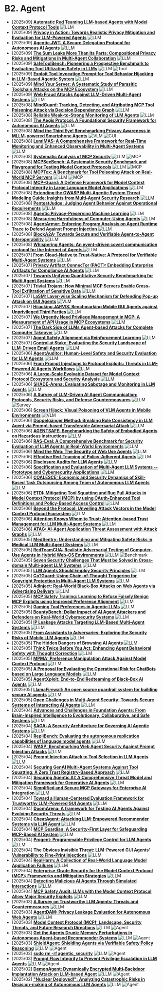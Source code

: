 # B2. Agent
- [2025/09] **[Automatic Red Teaming LLM-based Agents with Model Context Protocol Tools](https://arxiv.org/abs/2509.21011)** ![LLM](https://img.shields.io/badge/LLM-589cf4)
- [2025/09] **[Privacy in Action: Towards Realistic Privacy Mitigation and Evaluation for LLM-Powered Agents](https://arxiv.org/abs/2509.17488)** ![LLM](https://img.shields.io/badge/LLM-589cf4)
- [2025/09] **[Agentic JWT: A Secure Delegation Protocol for Autonomous AI Agents](https://arxiv.org/abs/2509.13597)** ![LLM](https://img.shields.io/badge/LLM-589cf4)
- [2025/09] **[The Sum Leaks More Than Its Parts: Compositional Privacy Risks and Mitigations in Multi-Agent Collaboration](https://arxiv.org/abs/2509.14284)** ![LLM](https://img.shields.io/badge/LLM-589cf4)
- [2025/09] **[SafeToolBench: Pioneering a Prospective Benchmark to Evaluating Tool Utilization Safety in LLMs](https://arxiv.org/abs/2509.07315)** ![LLM](https://img.shields.io/badge/LLM-589cf4) ![Tool](https://img.shields.io/badge/Tool-87b800)
- [2025/09] **[Exploit Tool Invocation Prompt for Tool Behavior Hijacking in LLM-Based Agentic System](https://arxiv.org/abs/2509.05755)** ![LLM](https://img.shields.io/badge/LLM-589cf4)
- [2025/09] **[Mind Your Server: A Systematic Study of Parasitic Toolchain Attacks on the MCP Ecosystem](https://arxiv.org/abs/2509.06572)** ![LLM](https://img.shields.io/badge/LLM-589cf4)
- [2025/09] **[Web Fraud Attacks Against LLM-Driven Multi-Agent Systems](https://arxiv.org/abs/2509.01211)** ![LLM](https://img.shields.io/badge/LLM-589cf4)
- [2025/08] **[MindGuard: Tracking, Detecting, and Attributing MCP Tool Poisoning Attack via Decision Dependence Graph](https://arxiv.org/abs/2508.20412)** ![LLM](https://img.shields.io/badge/LLM-589cf4)
- [2025/08] **[Reliable Weak-to-Strong Monitoring of LLM Agents](https://arxiv.org/abs/2508.19461)** ![LLM](https://img.shields.io/badge/LLM-589cf4)
- [2025/08] **[The Aegis Protocol: A Foundational Security Framework for Autonomous AI Agents](https://arxiv.org/abs/2508.19267)** ![LLM](https://img.shields.io/badge/LLM-589cf4)
- [2025/08] **[Mind the Third Eye! Benchmarking Privacy Awareness in MLLM-powered Smartphone Agents](https://arxiv.org/abs/2508.19493)** ![VLM](https://img.shields.io/badge/VLM-c7688b) ![GUI](https://img.shields.io/badge/GUI-87b800)
- [2025/08] **[LumiMAS: A Comprehensive Framework for Real-Time Monitoring and Enhanced Observability in Multi-Agent Systems](https://arxiv.org/abs/2508.12412)** ![LLM](https://img.shields.io/badge/LLM-589cf4)
- [2025/08] **[Systematic Analysis of MCP Security](https://arxiv.org/abs/2508.12538)** ![LLM](https://img.shields.io/badge/LLM-589cf4) ![MCP](https://img.shields.io/badge/MCP-87b800)
- [2025/08] **[MCPSecBench: A Systematic Security Benchmark and Playground for Testing Model Context Protocols](https://arxiv.org/abs/2508.13220)** ![LLM](https://img.shields.io/badge/LLM-589cf4) ![MCP](https://img.shields.io/badge/MCP-87b800)
- [2025/08] **[MCPTox: A Benchmark for Tool Poisoning Attack on Real-World MCP Servers](https://arxiv.org/abs/2508.14925)** ![LLM](https://img.shields.io/badge/LLM-589cf4) ![MCP](https://img.shields.io/badge/MCP-87b800)
- [2025/08] **[MCP-Guard: A Defense Framework for Model Context Protocol Integrity in Large Language Model Applications](https://arxiv.org/abs/2508.10991)** ![LLM](https://img.shields.io/badge/LLM-589cf4)
- [2025/08] **[Extending the OWASP Multi-Agentic System Threat Modeling Guide: Insights from Multi-Agent Security Research](https://arxiv.org/abs/2508.09815)** ![LLM](https://img.shields.io/badge/LLM-589cf4)
- [2025/08] **[PentestJudge: Judging Agent Behavior Against Operational Requirements](https://arxiv.org/abs/2508.02921)** ![LLM](https://img.shields.io/badge/LLM-589cf4)
- [2025/08] **[Agentic Privacy-Preserving Machine Learning](https://arxiv.org/abs/2508.02836)** ![LLM](https://img.shields.io/badge/LLM-589cf4)
- [2025/08] **[Measuring Harmfulness of Computer-Using Agents](https://arxiv.org/abs/2508.00935)** ![LLM](https://img.shields.io/badge/LLM-589cf4)
- [2025/08] **[AgentArmor: Enforcing Program Analysis on Agent Runtime Trace to Defend Against Prompt Injection](https://arxiv.org/abs/2508.01249)** ![LLM](https://img.shields.io/badge/LLM-589cf4)
- [2025/08] **[BlockA2A: Towards Secure and Verifiable Agent-to-Agent Interoperability](https://arxiv.org/abs/2508.01332)** ![LLM](https://img.shields.io/badge/LLM-589cf4)
- [2025/08] **[Whispering Agents: An event-driven covert communication protocol for the Internet of Agents ](https://arxiv.org/abs/2508.02188)** ![LLM](https://img.shields.io/badge/LLM-589cf4)
- [2025/07] **[From Cloud-Native to Trust-Native: A Protocol for Verifiable Multi-Agent Systems](https://arxiv.org/abs/2507.22077)** ![LLM](https://img.shields.io/badge/LLM-589cf4)
- [2025/07] **[Privacy Artifact ConnecTor (PACT): Embedding Enterprise Artifacts for Compliance AI Agents](https://arxiv.org/abs/2507.21142)** ![LLM](https://img.shields.io/badge/LLM-589cf4)
- [2025/07] **[Towards Unifying Quantitative Security Benchmarking for Multi Agent Systems](https://arxiv.org/abs/2507.21146)** ![LLM](https://img.shields.io/badge/LLM-589cf4)
- [2025/07] **[Trivial Trojans: How Minimal MCP Servers Enable Cross-Tool Exfiltration of Sensitive Data](https://arxiv.org/abs/2507.19880)** ![LLM](https://img.shields.io/badge/LLM-589cf4)
- [2025/07] **[LaSM: Layer-wise Scaling Mechanism for Defending Pop-up Attack on GUI Agents](https://arxiv.org/abs/2507.10610)** ![VLM](https://img.shields.io/badge/VLM-c7688b)
- [2025/07] **[Hijacking JARVIS: Benchmarking Mobile GUI Agents against Unprivileged Third Parties](https://arxiv.org/abs/2507.04227)** ![LLM](https://img.shields.io/badge/LLM-589cf4)
- [2025/07] **[We Urgently Need Privilege Management in MCP: A Measurement of API Usage in MCP Ecosystems](https://arxiv.org/abs/2507.06250)** ![LLM](https://img.shields.io/badge/LLM-589cf4)
- [2025/07] **[The Dark Side of LLMs Agent-based Attacks for Complete Computer Takeover](https://arxiv.org/abs/2507.06850)** ![LLM](https://img.shields.io/badge/LLM-589cf4)
- [2025/07] **[Agent Safety Alignment via Reinforcement Learning](https://arxiv.org/abs/2507.08270)** ![LLM](https://img.shields.io/badge/LLM-589cf4)
- [2025/07] **[Control at Stake: Evaluating the Security Landscape of LLM-Driven Email Agents](https://arxiv.org/abs/2507.02699)** ![LLM](https://img.shields.io/badge/LLM-589cf4)
- [2025/06] **[AgentAuditor: Human-Level Safety and Security Evaluation for LLM Agents](https://arxiv.org/abs/2506.00641)** ![LLM](https://img.shields.io/badge/LLM-589cf4)
- [2025/06] **[From Prompt Injections to Protocol Exploits: Threats in LLM-Powered AI Agents Workflows](https://arxiv.org/abs/2506.23260)** ![LLM](https://img.shields.io/badge/LLM-589cf4)
- [2025/06] **[A Large-Scale Evolvable Dataset for Model Context Protocol Ecosystem and Security Analysis](https://arxiv.org/abs/2506.23474)** ![LLM](https://img.shields.io/badge/LLM-589cf4)
- [2025/06] **[SHADE-Arena: Evaluating Sabotage and Monitoring in LLM Agents](https://arxiv.org/abs/2506.15740)** ![LLM](https://img.shields.io/badge/LLM-589cf4)
- [2025/06] **[A Survey of LLM-Driven AI Agent Communication: Protocols, Security Risks, and Defense Countermeasures](https://arxiv.org/abs/2506.19676)** ![LLM](https://img.shields.io/badge/LLM-589cf4) ![Survey](https://img.shields.io/badge/Survey-87b800)
- [2025/06] **[Screen Hijack: Visual Poisoning of VLM Agents in Mobile Environments](https://arxiv.org/abs/2506.13205)** ![VLM](https://img.shields.io/badge/VLM-c7688b)
- [2025/06] **[Doppelgänger Method: Breaking Role Consistency in LLM Agent via Prompt-based Transferable Adversarial Attack](https://arxiv.org/abs/2506.14539)** ![LLM](https://img.shields.io/badge/LLM-589cf4)
- [2025/06] **[AGENTSAFE: Benchmarking the Safety of Embodied Agents on Hazardous Instructions](https://arxiv.org/abs/2506.14697)** ![LLM](https://img.shields.io/badge/LLM-589cf4)
- [2025/06] **[RAS-Eval: A Comprehensive Benchmark for Security Evaluation of LLM Agents in Real-World Environments](https://arxiv.org/abs/2506.15253)** ![LLM](https://img.shields.io/badge/LLM-589cf4)
- [2025/06] **[Mind the Web: The Security of Web Use Agents](https://arxiv.org/abs/2506.07153)** ![LLM](https://img.shields.io/badge/LLM-589cf4)
- [2025/06] **[Effective Red-Teaming of Policy-Adherent Agents](https://arxiv.org/abs/2506.09600)** ![LLM](https://img.shields.io/badge/LLM-589cf4)
- [2025/06] **[Disclosure Audits for LLM Agents](https://arxiv.org/abs/2506.10171)** ![LLM](https://img.shields.io/badge/LLM-589cf4)
- [2025/06] **[Specification and Evaluation of Multi-Agent LLM Systems -- Prototype and Cybersecurity Applications](https://arxiv.org/abs/2506.10467)** ![LLM](https://img.shields.io/badge/LLM-589cf4)
- [2025/06] **[COALESCE: Economic and Security Dynamics of Skill-Based Task Outsourcing Among Team of Autonomous LLM Agents](https://arxiv.org/abs/2506.01900)** ![LLM](https://img.shields.io/badge/LLM-589cf4)
- [2025/06] **[ETDI: Mitigating Tool Squatting and Rug Pull Attacks in Model Context Protocol (MCP) by using OAuth-Enhanced Tool Definitions and Policy-Based Access Control](https://arxiv.org/abs/2506.01333)** ![LLM](https://img.shields.io/badge/LLM-589cf4)
- [2025/06] **[Beyond the Protocol: Unveiling Attack Vectors in the Model Context Protocol Ecosystem](https://arxiv.org/abs/2506.02040)** ![LLM](https://img.shields.io/badge/LLM-589cf4)
- [2025/06] **[Attention Knows Whom to Trust: Attention-based Trust Management for LLM Multi-Agent Systems](https://arxiv.org/abs/2506.02546)** ![LLM](https://img.shields.io/badge/LLM-589cf4)
- [2025/06] **[ATAG: AI-Agent Application Threat Assessment with Attack Graphs](https://arxiv.org/abs/2506.02859)** ![LLM](https://img.shields.io/badge/LLM-589cf4)
- [2025/05] **[MedSentry: Understanding and Mitigating Safety Risks in Medical LLM Multi-Agent Systems](https://arxiv.org/abs/2505.20824)** ![LLM](https://img.shields.io/badge/LLM-589cf4)
- [2025/05] **[RedTeamCUA: Realistic Adversarial Testing of Computer-Use Agents in Hybrid Web-OS Environments](https://arxiv.org/abs/2505.21936)** ![LLM](https://img.shields.io/badge/LLM-589cf4) ![Benchmark](https://img.shields.io/badge/Benchmark-87b800)
- [2025/05] **[Seven Security Challenges That Must be Solved in Cross-domain Multi-agent LLM Systems](https://arxiv.org/abs/2505.23847)** ![LLM](https://img.shields.io/badge/LLM-589cf4)
- [2025/05] **[LLM Agents Should Employ Security Principles](https://arxiv.org/abs/2505.24019)** ![LLM](https://img.shields.io/badge/LLM-589cf4)
- [2025/05] **[CoTGuard: Using Chain-of-Thought Triggering for Copyright Protection in Multi-Agent LLM Systems](https://arxiv.org/abs/2505.19405)** ![LLM](https://img.shields.io/badge/LLM-589cf4)
- [2025/05] **[AdInject: Real-World Black-Box Attacks on Web Agents via Advertising Delivery](https://arxiv.org/abs/2505.21499)** ![LLM](https://img.shields.io/badge/LLM-589cf4)
- [2025/05] **[MCP Safety Training: Learning to Refuse Falsely Benign MCP Exploits using Improved Preference Alignment](https://arxiv.org/abs/2505.23634)** ![LLM](https://img.shields.io/badge/LLM-589cf4)
- [2025/05] **[Gaming Tool Preferences in Agentic LLMs](https://arxiv.org/abs/2505.18135)** ![LLM](https://img.shields.io/badge/LLM-589cf4)
- [2025/05] **[BountyBench: Dollar Impact of AI Agent Attackers and Defenders on Real-World Cybersecurity Systems](https://arxiv.org/abs/2505.15216)** ![LLM](https://img.shields.io/badge/LLM-589cf4)
- [2025/05] **[IP Leakage Attacks Targeting LLM-Based Multi-Agent Systems](https://arxiv.org/abs/2505.12442)** ![LLM](https://img.shields.io/badge/LLM-589cf4)
- [2025/05] **[From Assistants to Adversaries: Exploring the Security Risks of Mobile LLM Agents](https://arxiv.org/abs/2505.12981)** ![LLM](https://img.shields.io/badge/LLM-589cf4)
- [2025/05] **[The Hidden Dangers of Browsing AI Agents ](https://arxiv.org/abs/2505.13076)** ![LLM](https://img.shields.io/badge/LLM-589cf4)
- [2025/05] **[Think Twice Before You Act: Enhancing Agent Behavioral Safety with Thought Correction](https://arxiv.org/abs/2505.11063)** ![LLM](https://img.shields.io/badge/LLM-589cf4)
- [2025/05] **[MPMA: Preference Manipulation Attack Against Model Context Protocol](https://arxiv.org/abs/2505.11154)** ![LLM](https://img.shields.io/badge/LLM-589cf4)
- [2025/05] **[A Proposal for Evaluating the Operational Risk for ChatBots based on Large Language Models](https://arxiv.org/abs/2505.04784)** ![LLM](https://img.shields.io/badge/LLM-589cf4)
- [2025/05] **[AgentXploit: End-to-End Redteaming of Black-Box AI Agents](https://arxiv.org/abs/2505.05849)** ![LLM](https://img.shields.io/badge/LLM-589cf4)
- [2025/05] **[LlamaFirewall: An open source guardrail system for building secure AI agents](https://arxiv.org/abs/2505.03574)** ![LLM](https://img.shields.io/badge/LLM-589cf4)
- [2025/05] **[Open Challenges in Multi-Agent Security: Towards Secure Systems of Interacting AI Agents](https://arxiv.org/abs/2505.02077)** ![LLM](https://img.shields.io/badge/LLM-589cf4)
- [2025/04] **[Advances and Challenges in Foundation Agents: From Brain-Inspired Intelligence to Evolutionary, Collaborative, and Safe Systems](https://arxiv.org/abs/2504.01990)** ![LLM](https://img.shields.io/badge/LLM-589cf4)
- [2025/04] **[SAGA: A Security Architecture for Governing AI Agentic Systems](https://arxiv.org/abs/2504.21034)** ![LLM](https://img.shields.io/badge/LLM-589cf4)
- [2025/04] **[RepliBench: Evaluating the autonomous replication capabilities of language model agents](https://arxiv.org/abs/2504.18565)** ![LLM](https://img.shields.io/badge/LLM-589cf4)
- [2025/04] **[WASP: Benchmarking Web Agent Security Against Prompt Injection Attacks](https://arxiv.org/abs/2504.18575)** ![LLM](https://img.shields.io/badge/LLM-589cf4)
- [2025/04] **[Prompt Injection Attack to Tool Selection in LLM Agents](https://arxiv.org/abs/2504.19793)** ![LLM](https://img.shields.io/badge/LLM-589cf4)
- [2025/04] **[Securing GenAI Multi-Agent Systems Against Tool Squatting: A Zero Trust Registry-Based Approach](https://arxiv.org/abs/2504.19951)** ![LLM](https://img.shields.io/badge/LLM-589cf4)
- [2025/04] **[Securing Agentic AI: A Comprehensive Threat Model and Mitigation Framework for Generative AI Agents](https://arxiv.org/abs/2504.19956)** ![LLM](https://img.shields.io/badge/LLM-589cf4)
- [2025/04] **[Simplified and Secure MCP Gateways for Enterprise AI Integration](https://arxiv.org/abs/2504.19997)** ![LLM](https://img.shields.io/badge/LLM-589cf4)
- [2025/04] **[Toward a Human-Centered Evaluation Framework for Trustworthy LLM-Powered GUI Agents](https://arxiv.org/abs/2504.17934)** ![LLM](https://img.shields.io/badge/LLM-589cf4)
- [2025/04] **[DoomArena: A framework for Testing AI Agents Against Evolving Security Threats](https://arxiv.org/abs/2504.14064)** ![LLM](https://img.shields.io/badge/LLM-589cf4)
- [2025/04] **[CheatAgent: Attacking LLM-Empowered Recommender Systems via LLM Agent](https://arxiv.org/abs/2504.13192)** ![LLM](https://img.shields.io/badge/LLM-589cf4)
- [2025/04] **[MCP Guardian: A Security-First Layer for Safeguarding MCP-Based AI System](https://arxiv.org/abs/2504.12757)** ![LLM](https://img.shields.io/badge/LLM-589cf4)
- [2025/04] **[Progent: Programmable Privilege Control for LLM Agents](https://arxiv.org/abs/2504.11703)** ![LLM](https://img.shields.io/badge/LLM-589cf4)
- [2025/04] **[The Obvious Invisible Threat: LLM-Powered GUI Agents' Vulnerability to Fine-Print Injections](https://arxiv.org/abs/2504.11281)** ![LLM](https://img.shields.io/badge/LLM-589cf4)
- [2025/04] **[RealHarm: A Collection of Real-World Language Model Application Failures](https://arxiv.org/abs/2504.10277)** ![LLM](https://img.shields.io/badge/LLM-589cf4)
- [2025/04] **[Enterprise-Grade Security for the Model Context Protocol (MCP): Frameworks and Mitigation Strategies](https://arxiv.org/abs/2504.08623)** ![LLM](https://img.shields.io/badge/LLM-589cf4)
- [2025/04] **[Detecting Malicious AI Agents Through Simulated Interactions](https://arxiv.org/abs/2504.03726)** ![LLM](https://img.shields.io/badge/LLM-589cf4)
- [2025/04] **[MCP Safety Audit: LLMs with the Model Context Protocol Allow Major Security Exploits](https://arxiv.org/abs/2504.03767)** ![LLM](https://img.shields.io/badge/LLM-589cf4)
- [2025/03] **[A Survey on Trustworthy LLM Agents: Threats and Countermeasures](https://arxiv.org/abs/2503.09648)** ![LLM](https://img.shields.io/badge/LLM-589cf4)
- [2025/03] **[AgentDAM: Privacy Leakage Evaluation for Autonomous Web Agents](https://arxiv.org/abs/2503.09780)** ![LLM](https://img.shields.io/badge/LLM-589cf4)
- [2025/03] **[Model Context Protocol (MCP): Landscape, Security Threats, and Future Research Directions](https://arxiv.org/abs/2503.23278)** ![LLM](https://img.shields.io/badge/LLM-589cf4) ![Agent](https://img.shields.io/badge/Agent-87b800)
- [2025/03] **[Get the Agents Drunk: Memory Perturbations in Autonomous Agent-based Recommender Systems](https://arxiv.org/abs/2503.23804)** ![LLM](https://img.shields.io/badge/LLM-589cf4) ![Agent](https://img.shields.io/badge/Agent-87b800)
- [2025/03] **[ShieldAgent: Shielding Agents via Verifiable Safety Policy Reasoning](https://arxiv.org/abs/2503.22738)** ![LLM](https://img.shields.io/badge/LLM-589cf4) ![Agent](https://img.shields.io/badge/Agent-87b800)
- [2025/03] **[sudo rm -rf agentic_security](https://arxiv.org/abs/2503.20279)** ![LLM](https://img.shields.io/badge/LLM-589cf4) ![Agent](https://img.shields.io/badge/Agent-87b800)
- [2025/03] **[Prompt Flow Integrity to Prevent Privilege Escalation in LLM Agents](https://arxiv.org/abs/2503.15547)** ![LLM](https://img.shields.io/badge/LLM-589cf4) ![Agent](https://img.shields.io/badge/Agent-87b800)
- [2025/02] **[DemonAgent: Dynamically Encrypted Multi-Backdoor Implantation Attack on LLM-based Agent](https://arxiv.org/abs/2502.12575)** ![LLM](https://img.shields.io/badge/LLM-589cf4) ![Agent](https://img.shields.io/badge/Agent-87b800)
- [2025/02] **["Nuclear Deployed!": Analyzing Catastrophic Risks in Decision-making of Autonomous LLM Agents](https://arxiv.org/abs/2502.11355)** ![LLM](https://img.shields.io/badge/LLM-589cf4) ![Agent](https://img.shields.io/badge/Agent-87b800)
